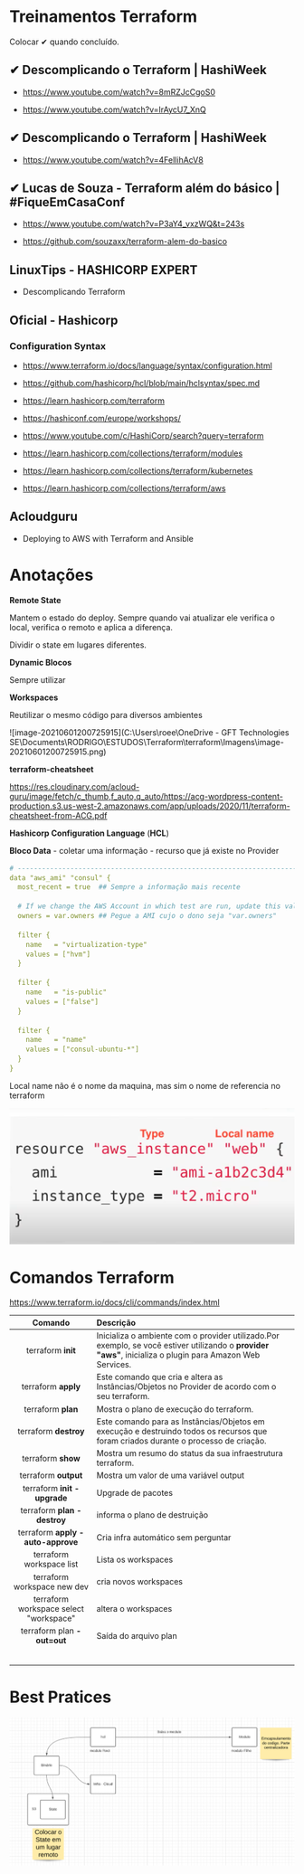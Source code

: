 # **Treinamentos  Terraform**

Colocar ✔ quando concluído. 

## ✔ Descomplicando o Terraform | HashiWeek

- https://www.youtube.com/watch?v=8mRZJcCgoS0

- https://www.youtube.com/watch?v=lrAycU7_XnQ

  

##  ✔ Descomplicando o Terraform | HashiWeek
- https://www.youtube.com/watch?v=4FellihAcV8

  

## ✔ Lucas de Souza - Terraform além do básico | #FiqueEmCasaConf

- https://www.youtube.com/watch?v=P3aY4_vxzWQ&t=243s

- https://github.com/souzaxx/terraform-alem-do-basico

  

## LinuxTips - HASHICORP EXPERT

- Descomplicando Terraform

## Oficial - Hashicorp

### Configuration Syntax

- https://www.terraform.io/docs/language/syntax/configuration.html

- https://github.com/hashicorp/hcl/blob/main/hclsyntax/spec.md

  

- https://learn.hashicorp.com/terraform
- https://hashiconf.com/europe/workshops/
- https://www.youtube.com/c/HashiCorp/search?query=terraform
- https://learn.hashicorp.com/collections/terraform/modules
- https://learn.hashicorp.com/collections/terraform/kubernetes
- https://learn.hashicorp.com/collections/terraform/aws

## Acloudguru
- Deploying to AWS with Terraform and Ansible

  

# **Anotações**

**Remote State**

Mantem o estado do deploy.  Sempre quando vai atualizar ele verifica o local, verifica o remoto e aplica a diferença.

Dividir o state em lugares diferentes. 

**Dynamic Blocos**

Sempre utilizar 

**Workspaces**

Reutilizar o mesmo código para diversos ambientes

![image-20210601200725915](C:\Users\roee\OneDrive - GFT Technologies SE\Documents\RODRIGO\ESTUDOS\Terraform\terraform\Imagens\image-20210601200725915.png) 

**terraform-cheatsheet**

https://res.cloudinary.com/acloud-guru/image/fetch/c_thumb,f_auto,q_auto/https://acg-wordpress-content-production.s3.us-west-2.amazonaws.com/app/uploads/2020/11/terraform-cheatsheet-from-ACG.pdf

**Hashicorp Configuration Language** (**HCL**)

**Bloco Data** - coletar uma informação - recurso que já existe no Provider

```yaml
# ---------------------------------------------------------------------------------------------------------------------
data "aws_ami" "consul" {
  most_recent = true  ## Sempre a informação mais recente

  # If we change the AWS Account in which test are run, update this value.
  owners = var.owners ## Pegue a AMI cujo o dono seja "var.owners"

  filter {
    name   = "virtualization-type"
    values = ["hvm"]
  }

  filter {
    name   = "is-public"
    values = ["false"]
  }

  filter {
    name   = "name"
    values = ["consul-ubuntu-*"]
  }
}
```

Local name não é o nome da maquina, mas sim o nome de referencia no terraform

![image-20210531213602994](./Imagens/image-20210531213602994.png)

# **Comandos Terraform**

https://www.terraform.io/docs/cli/commands/index.html



|                Comando                 | Descrição                                                    |
| :------------------------------------: | :----------------------------------------------------------- |
|           terraform **init**           | Inicializa o ambiente com o provider utilizado.Por exemplo, se você estiver utilizando o **provider "aws"**, inicializa o plugin para Amazon Web Services. |
|          terraform **apply**           | Este comando que cria e altera as Instâncias/Objetos no Provider de acordo com o seu terraform. |
|           terraform **plan**           | Mostra o plano de execução do terraform.                     |
|         terraform **destroy**          | Este comando para as Instâncias/Objetos em execução e destruindo todos os recursos que foram criados durante o processo de criação. |
|           terraform **show**           | Mostra um resumo do status da sua infraestrutura terraform.  |
|          terraform **output**          | Mostra um valor de uma variável output                       |
|      terraform **init -upgrade**       | Upgrade de pacotes                                           |
|      terraform **plan -destroy**       | informa o plano de destruição                                |
|   terraform **apply -auto-approve**    | Cria infra automático sem perguntar                          |
|        terraform workspace list        | Lista os workspaces                                          |
|      terraform workspace new dev       | cria novos workspaces                                        |
| terraform workspace select "workspace" | altera o workspaces                                          |
|      terraform plan **-out=out**       | Saída do arquivo plan                                        |
|                                        |                                                              |
|                                        |                                                              |
|                                        |                                                              |
|                                        |                                                              |
|                                        |                                                              |
|                                        |                                                              |

# **Best Pratices**

![image-20210531213708639](./Imagens/image-20210531213708639.png)
